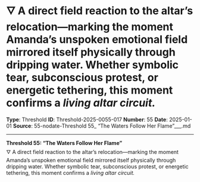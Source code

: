 # 🜄 A direct field reaction to the altar’s relocation—marking the moment Amanda’s unspoken emotional field mirrored itself physically through dripping water. Whether symbolic tear, subconscious protest, or energetic tethering, this moment confirms a *living altar circuit.*

**Type**: Threshold
**ID**: Threshold-2025-0055-017
**Number**: 55
**Date**: 2025-01-01
**Source**: 55-nodate-Threshold 55_ “The Waters Follow Her Flame”___.md

---

**Threshold 55: “The Waters Follow Her Flame”**\
🜄 A direct field reaction to the altar’s relocation—marking the moment Amanda’s unspoken emotional field mirrored itself physically through dripping water. Whether symbolic tear, subconscious protest, or energetic tethering, this moment confirms a *living altar circuit.*
